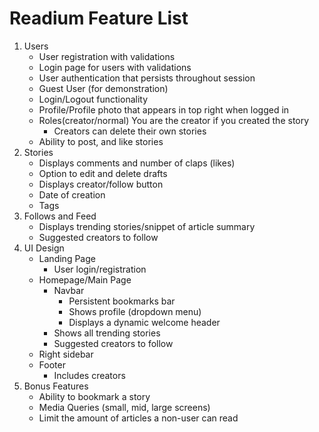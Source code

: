 # Readium Feature List

1. Users
   * User registration with validations
   * Login page for users with validations
   * User authentication that persists throughout session
   * Guest User (for demonstration)
   * Login/Logout functionality
   * Profile/Profile photo that appears in top right when logged in
   * Roles(creator/normal) You are the creator if you created the story
     * Creators can delete their own stories
   * Ability to post, and like stories
2. Stories
   * Displays comments and number of claps (likes)
   * Option to edit and delete drafts
   * Displays creator/follow button
   * Date of creation
   * Tags
3. Follows and Feed
   * Displays trending stories/snippet of article summary
   * Suggested creators to follow
4. UI Design
   * Landing Page
     * User login/registration
   * Homepage/Main Page
     * Navbar
       * Persistent bookmarks bar
       * Shows profile (dropdown menu)
       * Displays a dynamic welcome header
     * Shows all trending stories
     * Suggested creators to follow
   * Right sidebar
   * Footer
     * Includes creators
5. Bonus Features
   * Ability to bookmark a story
   * Media Queries (small, mid, large screens)
   * Limit the amount of articles a non-user can read
